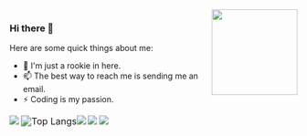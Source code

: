<img align="right" width="150px" src="https://cdn.fengxianhub.top/resources-master/golangroutines.png">

### Hi there 👋

<!--
**fengyuan-liang/fengyuan-liang is special_ ✨ repository because its `README.md` (this file) appears on your GitHub profile.
-->

Here are some quick things about me:

- 🔭 I'm just a rookie in here.
- 📫 The best way to reach me is sending me an email.
- ⚡ Coding is my passion.

![](https://github-profile-summary-cards.vercel.app/api/cards/profile-details?username=fengyuan-liang&theme=github)
<img src="https://github-readme-stats.vercel.app/api/top-langs/?username=fengyuan-liang&theme=github&layout=compact&langs_count=16" alt="Top Langs" style="zoom: 115%;" />![](https://github-profile-summary-cards.vercel.app/api/cards/most-commit-language?username=fengyuan-liang&theme=github)
![](https://github-profile-summary-cards.vercel.app/api/cards/stats?username=fengyuan-liang&theme=github)
![](https://github-profile-summary-cards.vercel.app/api/cards/productive-time?username=fengyuan-liang&theme=github)
